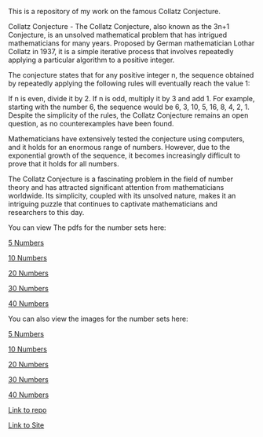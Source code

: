 This is a repository of my work on the famous Collatz Conjecture.

Collatz Conjecture - 
The Collatz Conjecture, also known as the 3n+1 Conjecture, is an unsolved mathematical problem that has intrigued mathematicians for many years. Proposed by German mathematician Lothar Collatz in 1937, it is a simple iterative process that involves repeatedly applying a particular algorithm to a positive integer.

The conjecture states that for any positive integer n, the sequence obtained by repeatedly applying the following rules will eventually reach the value 1:

If n is even, divide it by 2.
If n is odd, multiply it by 3 and add 1.
For example, starting with the number 6, the sequence would be 6, 3, 10, 5, 16, 8, 4, 2, 1. Despite the simplicity of the rules, the Collatz Conjecture remains an open question, as no counterexamples have been found.

Mathematicians have extensively tested the conjecture using computers, and it holds for an enormous range of numbers. However, due to the exponential growth of the sequence, it becomes increasingly difficult to prove that it holds for all numbers.

The Collatz Conjecture is a fascinating problem in the field of number theory and has attracted significant attention from mathematicians worldwide. Its simplicity, coupled with its unsolved nature, makes it an intriguing puzzle that continues to captivate mathematicians and researchers to this day.

You can view The pdfs for the number sets here:

[5 Numbers](/Pdf/collatz-5.pdf)

[10 Numbers](/Pdf/collatz-10.pdf)

[20 Numbers](/Pdf/collatz-20.pdf)

[30 Numbers](/Pdf/collatz-30.pdf)

[40 Numbers](/Pdf/collatz-40.pdf)

You can also view the images for the number sets here:

[5 Numbers](/Pdf/collatz-5.png)

[10 Numbers](/Pdf/collatz-10.png)

[20 Numbers](/Pdf/collatz-20.png)

[30 Numbers](/Pdf/collatz-30.png)

[40 Numbers](/Pdf/collatz-40.png)

[Link to repo](https://github.com/Krishna20072007/Collatz-Conjecture)

[Link to Site](https://krishna20072007.github.io/Collatz-Conjecture/)